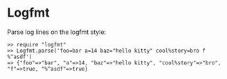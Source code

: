 # Logfmt

Parse log lines on the logfmt style:

    >> require "logfmt"
    >> Logfmt.parse('foo=bar a=14 baz="hello kitty" cool%story=bro f %^asdf')
    => {"foo"=>"bar", "a"=>14, "baz"=>"hello kitty", "cool%story"=>"bro", "f"=>true, "%^asdf"=>true}
